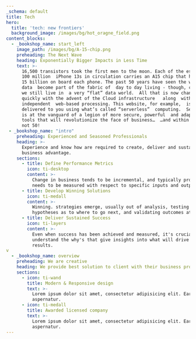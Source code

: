 ```yaml
---
_schema: default
title: Tech
hero:
  title: 'tech: new frontiers'
  background_image: /images/bg/hot_oragne_field.png
content_blocks:
  - _bookshop_name: start_left
    image_path: /images/bg/A-15-chip.png
    preheading: The Next Wave
    heading: Exponentially Bigger Impacts in Less Time
    text: >-
      16,500 transistors took the first men to the moon. Each of the estimated
      100 million  iPhone 13s in circulation carries an A15 chip that has over
      15 billion on board each phone. The past 50 years have seen the world of
      data  become part of the fabric of  day to day living - though, curiously,
      we still live in  a very “flat” data world.  All that is now changing
      quickly with the advent of the Cloud infrastructure   along  with hardware
      independent  web-based processing. This website, for example,  is being
      delivered to you using what’s called “serverless”  computing.  Serverless
      is at the vanguard of a legion of more secure, powerful  and adaptable 
      tools that will revolutionize the face of business…  …and within 10 years,
      not 50!
 - _bookshop_name: "intro"
    preheading: Experienced and Seasoned Professionals
    heading: >-
      Experience and know how are required to create, deliver and sustain core
      business advantage.
    sections:
      - title: Define Performance Metrics
        icon: ti-desktop
        content: >-
          Change in business tends to be incremental, and typically progress
          needs to be measured with respect to specific inputs and outputs.
      - title: Develop Winning Solutions
        icon: ti-medall
        content: >-
          Winning. strategies emerge, usually out of analysis, testing
          hypotheses as to where to go next, and validating outcomes at scale.
      - title: Deliver Sustained Success
        icon: ti-layers
        content: >-
          Even when success has been achieved and measured, it's crucial to
          understand the why's that give insights into what will drive sustained
          results.
v
  - _bookshop_name: overview
    preheading: We are creative
    heading: We provide best solution to client with their business problem
    sections:
      - icon: ti-wand
        title: Modern & Responsive design
        text: >-
          Lorem ipsum dolor sit amet, consectetur adipisicing elit. Earum,
          aspernatur.
      - icon: ti-medall
        title: Awarded licensed company
        text: >-
          Lorem ipsum dolor sit amet, consectetur adipisicing elit. Earum,
          aspernatur.
---
```


